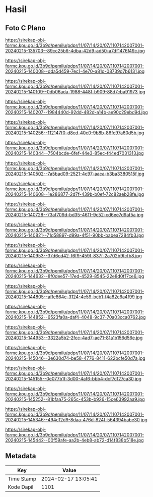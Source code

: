 # Hasil

## Foto C Plano

https://sirekap-obj-formc.kpu.go.id/3b9d/pemilu/pdpr/11/07/14/20/07/1107142007001-20240215-135703--89cc25b6-4dba-42d9-ad50-a7df1476f49c.jpg

https://sirekap-obj-formc.kpu.go.id/3b9d/pemilu/pdpr/11/07/14/20/07/1107142007001-20240215-140008--dda5d459-7ec1-4e70-a81d-08739d7b6131.jpg

https://sirekap-obj-formc.kpu.go.id/3b9d/pemilu/pdpr/11/07/14/20/07/1107142007001-20240215-140109--0db06ada-1988-448f-b909-88d7cba91973.jpg

https://sirekap-obj-formc.kpu.go.id/3b9d/pemilu/pdpr/11/07/14/20/07/1107142007001-20240215-140207--1984440d-92dd-482d-a14b-ae90c29ebd9d.jpg

https://sirekap-obj-formc.kpu.go.id/3b9d/pemilu/pdpr/11/07/14/20/07/1107142007001-20240215-140256--112147f0-d8cd-40c0-9b8b-86fc97a60d5b.jpg

https://sirekap-obj-formc.kpu.go.id/3b9d/pemilu/pdpr/11/07/14/20/07/1107142007001-20240215-140344--7504bcde-6fef-44e3-85ec-f44ed7031313.jpg

https://sirekap-obj-formc.kpu.go.id/3b9d/pemilu/pdpr/11/07/14/20/07/1107142007001-20240215-140502--7a5bad09-2521-4c97-aaca-b3ba3380515f.jpg

https://sirekap-obj-formc.kpu.go.id/3b9d/pemilu/pdpr/11/07/14/20/07/1107142007001-20240215-140608--1e286877-2d7f-439b-b0ef-72c82aeb28fe.jpg

https://sirekap-obj-formc.kpu.go.id/3b9d/pemilu/pdpr/11/07/14/20/07/1107142007001-20240215-140728--73af709d-bd35-4611-9c52-cd6ee7d9af5a.jpg

https://sirekap-obj-formc.kpu.go.id/3b9d/pemilu/pdpr/11/07/14/20/07/1107142007001-20240215-140821--71d58897-d99a-4f51-90bb-babea7284fb3.jpg

https://sirekap-obj-formc.kpu.go.id/3b9d/pemilu/pdpr/11/07/14/20/07/1107142007001-20240215-140953--37d6cd42-f6f9-459f-837f-2a702b9fcfb8.jpg

https://sirekap-obj-formc.kpu.go.id/3b9d/pemilu/pdpr/11/07/14/20/07/1107142007001-20240215-144632--8f0dee57-17ed-4529-8545-22e8d0f17ce6.jpg

https://sirekap-obj-formc.kpu.go.id/3b9d/pemilu/pdpr/11/07/14/20/07/1107142007001-20240215-144805--affe864e-3124-4e59-bcb1-f4a82c6a4f99.jpg

https://sirekap-obj-formc.kpu.go.id/3b9d/pemilu/pdpr/11/07/14/20/07/1107142007001-20240215-144852--6523fa0a-daf4-4048-9c37-70a03cca0762.jpg

https://sirekap-obj-formc.kpu.go.id/3b9d/pemilu/pdpr/11/07/14/20/07/1107142007001-20240215-144953--3322a5b2-2fcc-4ad7-ae71-81a1b156d56e.jpg

https://sirekap-obj-formc.kpu.go.id/3b9d/pemilu/pdpr/11/07/14/20/07/1107142007001-20240215-145046--3e630d74-be58-4776-8411-622bcfe50d7a.jpg

https://sirekap-obj-formc.kpu.go.id/3b9d/pemilu/pdpr/11/07/14/20/07/1107142007001-20240215-145155--0e077b1f-3d00-4af6-bbb4-dcf7c127ca30.jpg

https://sirekap-obj-formc.kpu.go.id/3b9d/pemilu/pdpr/11/07/14/20/07/1107142007001-20240215-145252--81bfaa75-265c-453b-b926-15ce63992aa9.jpg

https://sirekap-obj-formc.kpu.go.id/3b9d/pemilu/pdpr/11/07/14/20/07/1107142007001-20240215-145346--494c12d9-8daa-476d-824f-564394babe30.jpg

https://sirekap-obj-formc.kpu.go.id/3b9d/pemilu/pdpr/11/07/14/20/07/1107142007001-20240215-145442--00f59afe-aa2b-4eb8-ab72-d14f838b518e.jpg


## Metadata

| Key        | Value               |
| ---------- | ------------------- |
| Time Stamp | 2024-02-17 13:05:41 |
| Kode Dapil | 1101                |



